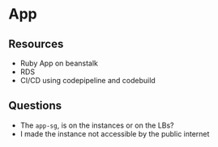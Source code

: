 # App

## Resources
- Ruby App on beanstalk
- RDS
- CI/CD using codepipeline and codebuild

## Questions
- The `app-sg`, is on the instances or on the LBs?
- I made the instance not accessible by the public internet
